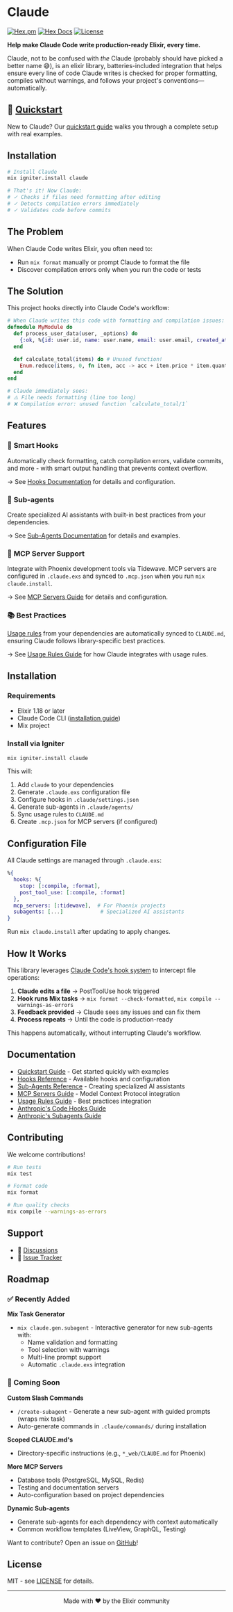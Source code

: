 # Claude

[![Hex.pm](https://img.shields.io/hexpm/v/claude.svg)](https://hex.pm/packages/claude)
[![Hex Docs](https://img.shields.io/badge/hex-docs-lightgreen.svg)](https://hexdocs.pm/claude/)
[![License](https://img.shields.io/hexpm/l/claude.svg)](https://github.com/bradleygolden/claude/blob/main/LICENSE)

**Help make Claude Code write production-ready Elixir, every time.**

Claude, not to be confused with _the_ Claude (probably should have picked a better name 😅), is an elixir library, batteries-included integration that helps ensure every line of code Claude writes is checked for proper formatting, compiles without warnings, and follows your project's conventions—automatically.

## 🚀 [Quickstart](documentation/guide-quickstart.md)

New to Claude? Our [quickstart guide](documentation/guide-quickstart.md) walks you through a complete setup with real examples.

## Installation

```bash
# Install Claude
mix igniter.install claude

# That's it! Now Claude:
# ✓ Checks if files need formatting after editing
# ✓ Detects compilation errors immediately
# ✓ Validates code before commits
```

## The Problem

When Claude Code writes Elixir, you often need to:
- Run `mix format` manually or prompt Claude to format the file
- Discover compilation errors only when you run the code or tests

## The Solution

This project hooks directly into Claude Code's workflow:

```elixir
# When Claude writes this code with formatting and compilation issues:
defmodule MyModule do
  def process_user_data(user, _options) do
    {:ok, %{id: user.id, name: user.name, email: user.email, created_at: user.created_at, updated_at: user.updated_at, status: user.status, role: user.role}} # Line too long!
  end

  def calculate_total(items) do # Unused function!
    Enum.reduce(items, 0, fn item, acc -> acc + item.price * item.quantity end)
  end
end

# Claude immediately sees:
# ⚠️ File needs formatting (line too long)
# ❌ Compilation error: unused function `calculate_total/1`
```

## Features

### 🎯 **Smart Hooks**
Automatically check formatting, catch compilation errors, validate commits, and more - with smart output handling that prevents context overflow.

→ See [Hooks Documentation](documentation/guide-hooks.md) for details and configuration.

### 🤖 **Sub-agents**
Create specialized AI assistants with built-in best practices from your dependencies.

→ See [Sub-Agents Documentation](documentation/guide-subagents.md) for details and examples.

### 🔌 **MCP Server Support**
Integrate with Phoenix development tools via Tidewave. MCP servers are configured in `.claude.exs` and synced to `.mcp.json` when you run `mix claude.install`.

→ See [MCP Servers Guide](documentation/guide-mcp.md) for details and configuration.

### 📚 **Best Practices**

[Usage rules](https://hexdocs.pm/usage_rules) from your dependencies are automatically synced to `CLAUDE.md`, ensuring Claude follows library-specific best practices.

→ See [Usage Rules Guide](documentation/guide-usage-rules.md) for how Claude integrates with usage rules.

## Installation

### Requirements
- Elixir 1.18 or later
- Claude Code CLI ([installation guide](https://docs.anthropic.com/en/docs/claude-code/quickstart))
- Mix project

### Install via Igniter

```bash
mix igniter.install claude
```

This will:
1. Add `claude` to your dependencies
2. Generate `.claude.exs` configuration file
3. Configure hooks in `.claude/settings.json`
4. Generate sub-agents in `.claude/agents/`
5. Sync usage rules to `CLAUDE.md`
6. Create `.mcp.json` for MCP servers (if configured)

## Configuration File

All Claude settings are managed through `.claude.exs`:

```elixir
%{
  hooks: %{
    stop: [:compile, :format],
    post_tool_use: [:compile, :format]
  },
  mcp_servers: [:tidewave],  # For Phoenix projects
  subagents: [...]            # Specialized AI assistants
}
```

Run `mix claude.install` after updating to apply changes.

## How It Works

This library leverages [Claude Code's hook system](https://docs.anthropic.com/en/docs/claude-code/hooks) to intercept file operations:

1. **Claude edits a file** → PostToolUse hook triggered
2. **Hook runs Mix tasks** → `mix format --check-formatted`, `mix compile --warnings-as-errors`
3. **Feedback provided** → Claude sees any issues and can fix them
4. **Process repeats** → Until the code is production-ready

This happens automatically, without interrupting Claude's workflow.

## Documentation

- [Quickstart Guide](documentation/guide-quickstart.md) - Get started quickly with examples
- [Hooks Reference](documentation/guide-hooks.md) - Available hooks and configuration
- [Sub-Agents Reference](documentation/guide-subagents.md) - Creating specialized AI assistants
- [MCP Servers Guide](documentation/guide-mcp.md) - Model Context Protocol integration
- [Usage Rules Guide](documentation/guide-usage-rules.md) - Best practices integration
- [Anthropic's Code Hooks Guide](https://docs.anthropic.com/en/docs/claude-code/hooks)
- [Anthropic's Subagents Guide](https://docs.anthropic.com/en/docs/claude-code/sub-agents)

## Contributing

We welcome contributions!

```bash
# Run tests
mix test

# Format code
mix format

# Run quality checks
mix compile --warnings-as-errors
```

## Support

- 💬 [Discussions](https://github.com/bradleygolden/claude/discussions)
- 🐛 [Issue Tracker](https://github.com/bradleygolden/claude/issues)

## Roadmap

### ✅ Recently Added

**Mix Task Generator**
- `mix claude.gen.subagent` - Interactive generator for new sub-agents with:
  - Name validation and formatting
  - Tool selection with warnings
  - Multi-line prompt support
  - Automatic `.claude.exs` integration

### 🚀 Coming Soon

**Custom Slash Commands**
- `/create-subagent` - Generate a new sub-agent with guided prompts (wraps mix task)
- Auto-generate commands in `.claude/commands/` during installation

**Scoped CLAUDE.md's**
- Directory-specific instructions (e.g., `*_web/CLAUDE.md` for Phoenix)

**More MCP Servers**
- Database tools (PostgreSQL, MySQL, Redis)
- Testing and documentation servers
- Auto-configuration based on project dependencies

**Dynamic Sub-agents**
- Generate sub-agents for each dependency with context automatically
- Common workflow templates (LiveView, GraphQL, Testing)

Want to contribute? Open an issue on [GitHub](https://github.com/bradleygolden/claude/issues)!

## License

MIT - see [LICENSE](LICENSE) for details.

---

<p align="center">
  Made with ❤️ by the Elixir community
</p>
